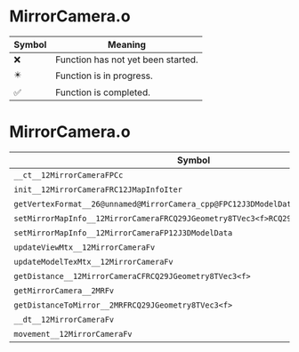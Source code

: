 # MirrorCamera.o
| Symbol | Meaning 
| ------------- | ------------- 
| :x: | Function has not yet been started. 
| :eight_pointed_black_star: | Function is in progress. 
| :white_check_mark: | Function is completed. 


# MirrorCamera.o
| Symbol | Decompiled? |
| ------------- | ------------- |
| `__ct__12MirrorCameraFPCc` | :x: |
| `init__12MirrorCameraFRC12JMapInfoIter` | :white_check_mark: |
| `getVertexFormat__26@unnamed@MirrorCamera_cpp@FPC12J3DModelData7_GXAttr` | :x: |
| `setMirrorMapInfo__12MirrorCameraFRCQ29JGeometry8TVec3<f>RCQ29JGeometry8TVec3<f>` | :white_check_mark: |
| `setMirrorMapInfo__12MirrorCameraFP12J3DModelData` | :x: |
| `updateViewMtx__12MirrorCameraFv` | :x: |
| `updateModelTexMtx__12MirrorCameraFv` | :x: |
| `getDistance__12MirrorCameraCFRCQ29JGeometry8TVec3<f>` | :white_check_mark: |
| `getMirrorCamera__2MRFv` | :white_check_mark: |
| `getDistanceToMirror__2MRFRCQ29JGeometry8TVec3<f>` | :white_check_mark: |
| `__dt__12MirrorCameraFv` | :white_check_mark: |
| `movement__12MirrorCameraFv` | :white_check_mark: |
